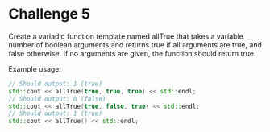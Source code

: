 # Challenge 5

Create a variadic function template named allTrue that takes a variable number of boolean arguments and returns true if all arguments are true, and false otherwise. If no arguments are given, the function should return true.

Example usage:

```cpp
// Should output: 1 (true)
std::cout << allTrue(true, true, true) << std::endl;
// Should output: 0 (false)
std::cout << allTrue(true, false, true) << std::endl;
// Should output: 1 (true)
std::cout << allTrue() << std::endl;
```